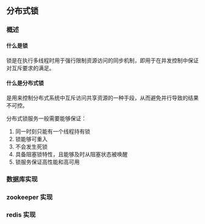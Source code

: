 ## 分布式锁

### 概述

#### 什么是锁

锁是在执行多线程时用于强行限制资源访问的同步机制，即用于在并发控制中保证对互斥要求的满足。

#### 什么是分布式锁

是用来控制分布式系统中互斥访问共享资源的一种手段，从而避免并行导致的结果不可控。

分布式锁服务一般需要能够保证：

1. 同一时刻只能有一个线程持有锁
2. 锁能够可重入
3. 不会发生死锁
4. 具备阻塞锁特性，且能够及时从阻塞状态被唤醒
5. 锁服务保证高性能和高可用

### 数据库实现

### zookeeper 实现

### redis 实现
